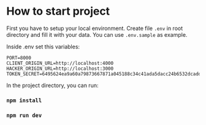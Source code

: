# How to start project

First you have to setup your local environment. Create file `.env` in root directory and fill it with your data. You can use `.env.sample` as example.

Inside .env set this variables:
```
PORT=8000
CLIENT_ORIGIN_URL=http://localhost:4000
HACKER_ORIGIN_URL=http://localhost:3000
TOKEN_SECRET=6495624ea9a60a79873667871a045188c34c41ada5dacc24b6532dcaddecd2fd3c9ebf5ff3c3c71289bb3e5a4dc82c21511dbbc75e1ab1f7e53c02fe9f233031
```

In the project directory, you can run:

### `npm install`

### `npm run dev`
